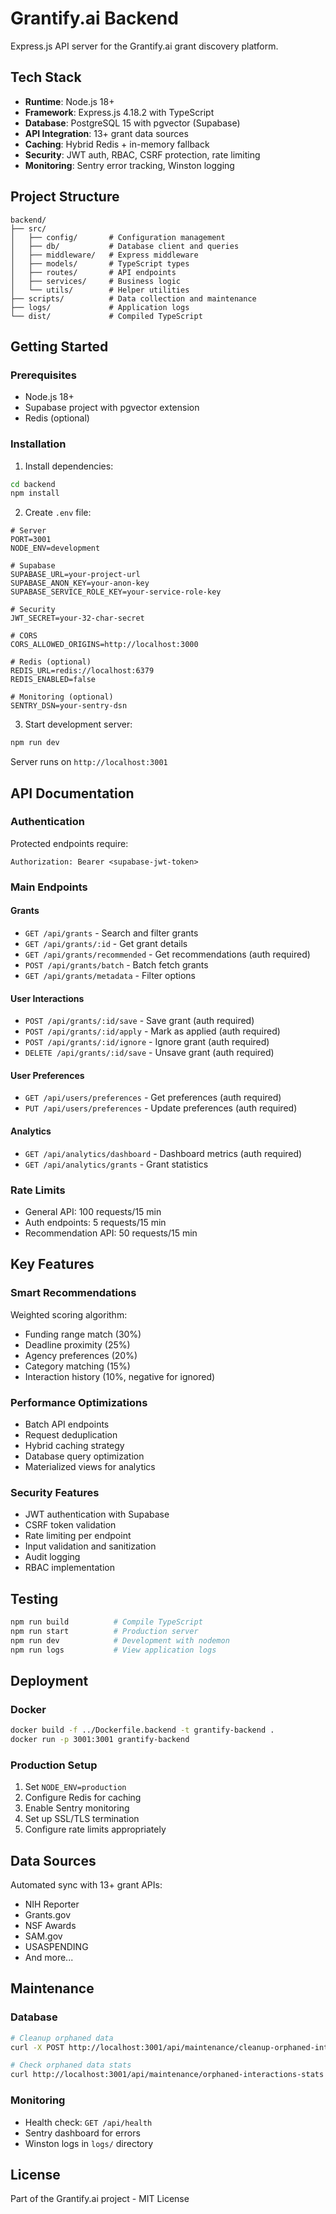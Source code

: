# Grantify.ai Backend

Express.js API server for the Grantify.ai grant discovery platform.

## Tech Stack

- **Runtime**: Node.js 18+
- **Framework**: Express.js 4.18.2 with TypeScript
- **Database**: PostgreSQL 15 with pgvector (Supabase)
- **API Integration**: 13+ grant data sources
- **Caching**: Hybrid Redis + in-memory fallback
- **Security**: JWT auth, RBAC, CSRF protection, rate limiting
- **Monitoring**: Sentry error tracking, Winston logging

## Project Structure

```
backend/
├── src/
│   ├── config/       # Configuration management
│   ├── db/           # Database client and queries
│   ├── middleware/   # Express middleware
│   ├── models/       # TypeScript types
│   ├── routes/       # API endpoints
│   ├── services/     # Business logic
│   └── utils/        # Helper utilities
├── scripts/          # Data collection and maintenance
├── logs/             # Application logs
└── dist/             # Compiled TypeScript
```

## Getting Started

### Prerequisites
- Node.js 18+
- Supabase project with pgvector extension
- Redis (optional)

### Installation

1. Install dependencies:
```bash
cd backend
npm install
```

2. Create `.env` file:
```env
# Server
PORT=3001
NODE_ENV=development

# Supabase
SUPABASE_URL=your-project-url
SUPABASE_ANON_KEY=your-anon-key
SUPABASE_SERVICE_ROLE_KEY=your-service-role-key

# Security
JWT_SECRET=your-32-char-secret

# CORS
CORS_ALLOWED_ORIGINS=http://localhost:3000

# Redis (optional)
REDIS_URL=redis://localhost:6379
REDIS_ENABLED=false

# Monitoring (optional)
SENTRY_DSN=your-sentry-dsn
```

3. Start development server:
```bash
npm run dev
```

Server runs on `http://localhost:3001`

## API Documentation

### Authentication
Protected endpoints require:
```
Authorization: Bearer <supabase-jwt-token>
```

### Main Endpoints

#### Grants
- `GET /api/grants` - Search and filter grants
- `GET /api/grants/:id` - Get grant details
- `GET /api/grants/recommended` - Get recommendations (auth required)
- `POST /api/grants/batch` - Batch fetch grants
- `GET /api/grants/metadata` - Filter options

#### User Interactions
- `POST /api/grants/:id/save` - Save grant (auth required)
- `POST /api/grants/:id/apply` - Mark as applied (auth required)
- `POST /api/grants/:id/ignore` - Ignore grant (auth required)
- `DELETE /api/grants/:id/save` - Unsave grant (auth required)

#### User Preferences
- `GET /api/users/preferences` - Get preferences (auth required)
- `PUT /api/users/preferences` - Update preferences (auth required)

#### Analytics
- `GET /api/analytics/dashboard` - Dashboard metrics (auth required)
- `GET /api/analytics/grants` - Grant statistics

### Rate Limits
- General API: 100 requests/15 min
- Auth endpoints: 5 requests/15 min
- Recommendation API: 50 requests/15 min

## Key Features

### Smart Recommendations
Weighted scoring algorithm:
- Funding range match (30%)
- Deadline proximity (25%)
- Agency preferences (20%)
- Category matching (15%)
- Interaction history (10%, negative for ignored)

### Performance Optimizations
- Batch API endpoints
- Request deduplication
- Hybrid caching strategy
- Database query optimization
- Materialized views for analytics

### Security Features
- JWT authentication with Supabase
- CSRF token validation
- Rate limiting per endpoint
- Input validation and sanitization
- Audit logging
- RBAC implementation

## Testing

```bash
npm run build          # Compile TypeScript
npm run start          # Production server
npm run dev            # Development with nodemon
npm run logs           # View application logs
```

## Deployment

### Docker
```bash
docker build -f ../Dockerfile.backend -t grantify-backend .
docker run -p 3001:3001 grantify-backend
```

### Production Setup
1. Set `NODE_ENV=production`
2. Configure Redis for caching
3. Enable Sentry monitoring
4. Set up SSL/TLS termination
5. Configure rate limits appropriately

## Data Sources

Automated sync with 13+ grant APIs:
- NIH Reporter
- Grants.gov
- NSF Awards
- SAM.gov
- USASPENDING
- And more...

## Maintenance

### Database
```bash
# Cleanup orphaned data
curl -X POST http://localhost:3001/api/maintenance/cleanup-orphaned-interactions

# Check orphaned data stats
curl http://localhost:3001/api/maintenance/orphaned-interactions-stats
```

### Monitoring
- Health check: `GET /api/health`
- Sentry dashboard for errors
- Winston logs in `logs/` directory

## License

Part of the Grantify.ai project - MIT License